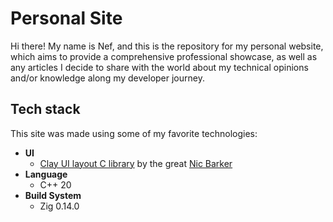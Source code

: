 # Personal Site

Hi there! My name is Nef, and this is the repository for my personal website, which aims to provide a comprehensive professional showcase, as well as any articles I decide to share with the world about my technical opinions and/or knowledge along my developer journey.

## Tech stack

This site was made using some of my favorite technologies:

- **UI**
  - [Clay UI layout C library](https://github.com/nicbarker/clay) by the great [Nic Barker](https://www.youtube.com/@nicbarkeragain)
- **Language**
  - C++ 20
- **Build System**
  - Zig 0.14.0
